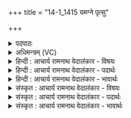 +++
title = "14-1_1415 यमग्ने पृत्सु"

+++
<details><summary>पदपाठः</summary>

य꣢म्। अ꣢ग्ने। पृत्सु꣡। म꣡र्त्य꣢꣯म्। अ꣡वाः꣢꣯। वा꣡जे꣢꣯षु। यम्। जु꣣नाः꣢। सः। य꣡न्ता꣢꣯। श꣡श्व꣢꣯तीः। इ꣡षः꣢꣯। १४१५।
</details>

<details><summary>अधिमन्त्रम् (VC)</summary>

- अग्निः
- शुनःशेप आजीगर्तिः
- गायत्री
- षड्जः
</details>

<details><summary>हिन्दी : आचार्य रामनाथ वेदालंकार - विषयः</summary>

प्रथम मन्त्र में अग्नि नाम से जगदीश्वर की स्तुति है।
</details>

<details><summary>हिन्दी : आचार्य रामनाथ वेदालंकार - पदार्थः</summary>

पदार्थान्वयभाषाः -  हे(अग्ने)अग्रनायक,तेजस्वी,सर्वान्तर्यामी जगदीश्वर!आप(यं मर्त्यम्)जिस मनुष्य की(पृत्सु)देवासुरसंग्रामों में(अवाः)रक्षा करो, (यम्)और जिसे(वाजेषु)आत्मिक,शारीरिक तथा सामाजिक बल की प्राप्ति के लिए(जुनाः)प्रेरित करो, (सः)वह(शश्वतीः)बहुत सी(इषः)अध्यात्म सम्पदाओं को(यन्ता)प्राप्त कर ले ॥१॥
</details>

<details><summary>हिन्दी : आचार्य रामनाथ वेदालंकार - भावार्थः</summary>

भावार्थभाषाः -  मनुष्य को विजय के लिए और ऐहिक तथा पारलौकिक समृद्धि के लिए अपने पुरुषार्थ के अतिरिक्त परमात्मा की कृपा भी अपेक्षित होती है ॥१॥
</details>

<details><summary>संस्कृत : आचार्य रामनाथ वेदालंकार - विषयः</summary>

तत्रादौ अग्निनाम्ना जगदीश्वरं स्तौति।
</details>

<details><summary>संस्कृत : आचार्य रामनाथ वेदालंकार - पदार्थः</summary>

पदार्थान्वयभाषाः -  हे(अग्ने)अग्रनायक तेजस्विन् सर्वान्तर्यामिन् जगदीश्वर!त्वम्(यं मर्त्यम्)यं मनुष्यम्(पृत्सु)देवासुर-संग्रामेषु(अवाः)रक्षेः, (यम्)यं च(वाजेषु)आत्मिकदैहिकसामाजिकबलप्राप्त्यर्थम्।[निमित्तसप्तम्येषा।] (जुनाः)प्रेरयेः, (सः)असौ(शश्वतीः)बह्वीः।[शश्वदिति बहुनामधेयम्। निघं० ३।१।] (इषः)अध्यात्मसम्पत्तीः(यन्ता)लब्धा स्यात्।[अवाः,जुनाः इति अव रक्षणादौ,जुन गतौ इत्येतयोर्लेटि आडागमे सिपि इकारलोपे रूपम्। यन्ता इत्यत्र यमु उपरमे धातोस्तृन्]॥१॥२
</details>

<details><summary>संस्कृत : आचार्य रामनाथ वेदालंकार - भावार्थः</summary>

भावार्थभाषाः -  मनुष्येण विजयार्थमैहिकपारलौकिकसमृद्ध्यर्थं च स्वपुरुषार्थातिरिक्तं परमात्मनः कृपाप्यपेक्ष्यते ॥१॥
</details>